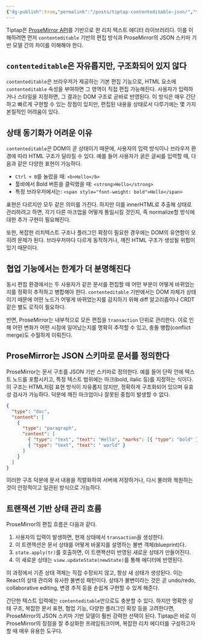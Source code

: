 ```yaml
---
{"dg-publish":true,"permalink":"/posts/tiptap-contenteditable-json/","tags":["RichTextEditor","ProsemirrorAPI"],"created":"2025-07-20","updated":"2025-07-20T22:29:00"}
---
```


Tiptap은 [ProseMirror API](https://prosemirror.net/)를 기반으로 한 리치 텍스트 에디터 라이브러리다. 이를 이해하려면 먼저 `contenteditable` 기반의 편집 방식과 ProseMirror의 JSON 스키마 기반 모델 간의 차이를 이해해야 한다.

## `contenteditable`은 자유롭지만, 구조화되어 있지 않다

`contenteditable`은 브라우저가 제공하는 기본 편집 기능으로, HTML 요소에 `contenteditable` 속성을 부여하면 그 영역이 직접 편집 가능해진다. 사용자가 입력하거나 스타일을 지정하면, 그 결과는 DOM 구조로 곧바로 반영된다. 이 방식은 매우 간단하고 빠르게 구현할 수 있는 장점이 있지만, 편집된 내용을 상태로서 다루기에는 몇 가지 본질적인 어려움이 있다.

## 상태 동기화가 어려운 이유

`contenteditable`은 DOM이 곧 상태이기 때문에, 사용자의 입력 방식이나 브라우저 환경에 따라 HTML 구조가 달라질 수 있다. 예를 들어 사용자가 굵은 글씨를 입력할 때, 다음과 같은 다양한 표현이 가능하다.

- `Ctrl + B`를 눌렀을 때: `<b>Hello</b>`
- 툴바에서 Bold 버튼을 클릭했을 때: `<strong>Hello</strong>`
- 특정 브라우저에서는: `<span style="font-weight: bold">Hello</span>`

표현은 다르지만 모두 같은 의미를 가진다. 하지만 이를 innerHTML로 추출해 상태로 관리하려고 하면, 각기 다른 마크업을 어떻게 통일시킬 것인지, 즉 normalize할 방식에 대한 추가 구현이 필요해진다.

또한, 복잡한 리치텍스트 구조나 플러그인 확장이 필요한 경우에는 DOM의 유연함이 오히려 문제가 된다. 브라우저마다 다르게 동작하거나, 깨진 HTML 구조가 생성될 위험이 있기 때문이다.

## 협업 기능에서는 한계가 더 분명해진다

동시 편집 환경에서는 두 사용자가 같은 문서를 편집할 때 어떤 부분이 어떻게 바뀌었는지를 정확히 추적하고 병합해야 한다. `contenteditable` 기반에서는 DOM 자체가 상태이기 때문에 어떤 노드가 어떻게 바뀌었는지를 감지하기 위해 diff 알고리즘이나 CRDT 같은 별도 로직이 필요하다.

반면, ProseMirror는 내부적으로 모든 편집을 `transaction` 단위로 관리한다. 이로 인해 어떤 변화가 어떤 시점에 일어났는지를 명확히 추적할 수 있고, 충돌 병합(conflict merge)도 수월하게 이뤄진다.

## ProseMirror는 JSON 스키마로 문서를 정의한다

ProseMirror는 문서 구조를 JSON 기반 스키마로 정의한다. 예를 들어 단락 안에 텍스트 노드를 포함시키고, 특정 텍스트 범위에는 마크(bold, italic 등)를 지정하는 식이다. 이 구조는 HTML처럼 표현 방식이 자유롭지 않지만, 정확하게 구조화되어 있으며 유효성 검사가 가능하다. 덕분에 깨진 마크업이나 잘못된 중첩이 발생할 수 없다.

```json
{
  "type": "doc",
  "content": [
    {
      "type": "paragraph",
      "content": [
        { "type": "text", "text": "Hello", "marks": [{ "type": "bold" }] },
        { "type": "text", "text": " world" }
      ]
    }
  ]
}
```

이러한 구조 덕분에 문서 내용을 직렬화하여 서버에 저장하거나, 다시 불러와 복원하는 것이 안정적이고 일관된 방식으로 가능하다.

## 트랜잭션 기반 상태 관리 흐름

ProseMirror의 편집 흐름은 다음과 같다.

1. 사용자의 입력이 발생하면, 현재 상태에서 `transaction`을 생성한다.
2. 이 트랜잭션은 문서 상태를 어떻게 바꿀지를 설명하는 불변 객체(blueprint)다.
3. `state.apply(tr)`를 호출하면, 이 트랜잭션이 반영된 새로운 상태가 만들어진다.
4. 이 새로운 상태는 `view.updateState(newState)`를 통해 에디터에 반영된다.

이 과정에서 기존 상태 객체는 직접 수정되지 않고, 항상 새 상태가 생성된다. 이는 React의 상태 관리와 유사한 불변성 패턴이다. 상태가 불변이라는 것은 곧 undo/redo, collaborative editing, 변경 추적 등을 손쉽게 구현할 수 있게 해준다.


간단한 텍스트 입력에는 `contenteditable`만으로도 충분할 수 있다. 하지만 명확한 상태 구조, 복잡한 문서 표현, 협업 기능, 다양한 플러그인 확장 등을 고려한다면, ProseMirror의 JSON 스키마 기반 모델이 훨씬 강력한 선택이 된다. Tiptap은 바로 이 ProseMirror의 장점을 잘 추상화한 프레임워크이며, 복잡한 리치 에디터를 구성하고자 할 때 매우 유용한 도구다.